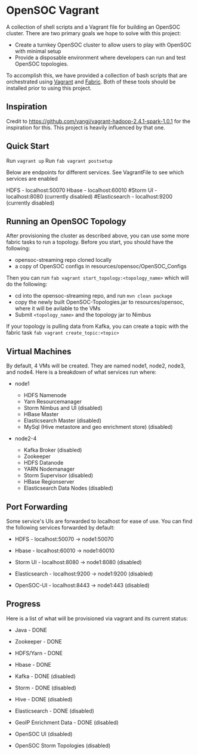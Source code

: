 # OpenSOC Vagrant

A collection of shell scripts and a Vagrant file for building an OpenSOC cluster. There are two primary goals we hope to solve with this project:

* Create a turnkey OpenSOC cluster to allow users to play with OpenSOC with minimal setup
* Provide a disposable environment where developers can run and test OpenSOC topologies.

To accomplish this, we have provided a collection of bash scripts that are orchestrated using [Vagrant](https://www.vagrantup.com/) and [Fabric](http://www.fabfile.org/). Both of these tools should be installed prior to using this project. 

## Inspiration

Credit to https://github.com/vangj/vagrant-hadoop-2.4.1-spark-1.0.1 for the inspiration for this. This project is heavily influenced by that one.

## Quick Start
 Run `vagrant up`
 Run `fab vagrant postsetup`

 Below are endpoints for different services. See VagrantFile to see which services are enabled

 HDFS - localhost:50070
 Hbase - localhost:60010
 #Storm UI - localhost:8080      (currently disabled)
 #Elasticsearch - localhost:9200 (currently disabled)

## Running an OpenSOC Topology

After provisioning the cluster as described above, you can use some more fabric tasks to run a topology. Before you start, you should have the following:

* opensoc-streaming repo cloned locally
* a copy of OpenSOC configs in resources/opensoc/OpenSOC_Configs

Then you can run `fab vagrant start_topology:<topology_name>` which will do the following:

* cd into the opensoc-streaming repo, and run `mvn clean package`
* copy the newly built OpenSOC-Topologies.jar to resources/opensoc, where it will be avilable to the VMs
* Submit `<topology_name>` and the topology jar to Nimbus

If your topology is pulling data from Kafka, you can create a topic with the fabric task `fab vagrant create_topic:<topic>`

## Virtual Machines

By default, 4 VMs will be created. They are named node1, node2, node3, and node4. Here is a breakdown of what services run where:

* node1
  * HDFS Namenode
  * Yarn Resourcemanager
  * Storm Nimbus and UI (disabled)
  * HBase Master
  * Elasticsearch Master (disabled)
  * MySql (Hive metastore and geo enrichment store) (disabled)

* node2-4
  * Kafka Broker (disabled)
  * Zookeeper
  * HDFS Datanode
  * YARN Nodemanager
  * Storm Supervisor (disabled)
  * HBase Regionserver 
  * Elasticsearch Data Nodes (disabled)

## Port Forwarding

Some service's UIs are forwarded to localhost for ease of use. You can find the following services forwarded by default:

* HDFS - localhost:50070 -> node1:50070
* Hbase - localhost:60010 -> node1:60010

* Storm UI - localhost:8080 -> node1:8080 (disabled)
* Elasticsearch - localhost:9200 -> node1:9200 (disabled)
* OpenSOC-UI - localhost:8443 -> node1:443 (disabled)

## Progress

Here is a list of what will be provisioned via vagrant and its current status:

* Java - DONE
* Zookeeper - DONE
* HDFS/Yarn - DONE
* Hbase - DONE

* Kafka - DONE (disabled)
* Storm - DONE (disabled)
* Hive - DONE (disabled)
* Elasticsearch - DONE (disabled)
* GeoIP Enrichment Data - DONE (disabled)
* OpenSOC UI (disabled)
* OpenSOC Storm Topologies (disabled)
